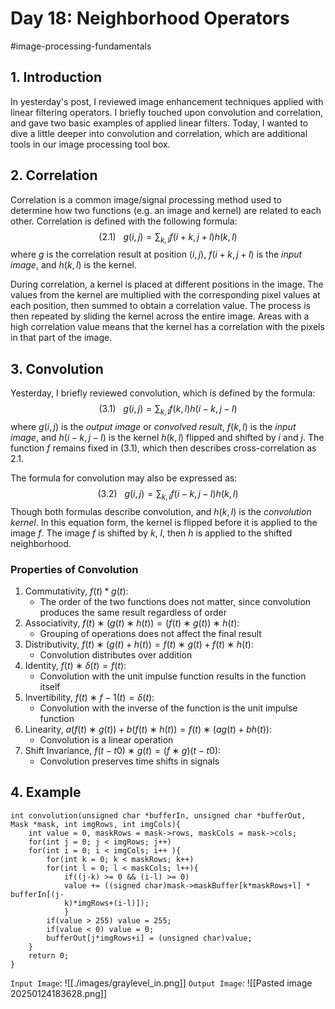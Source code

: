 # Day 18:  Neighborhood Operators
#image-processing-fundamentals 
## 1. Introduction
In yesterday's post, I reviewed image enhancement techniques applied with linear filtering operators. I briefly touched upon convolution and correlation, and gave two basic examples of applied linear filters. Today, I wanted to dive a little deeper into convolution and correlation, which are additional tools in our image processing tool box.
## 2. Correlation
Correlation is a common image/signal processing method used to determine how two functions (e.g. an image and kernel) are related to each other. Correlation is defined with the following formula:
$$
(2.1)\ \ \ g(i,j)=\sum_{k,l}f(i+k,j+l)h(k,l)
$$
where $g$ is the correlation result at position $(i,j)$, $f(i+k,j+l)$ is the *input image*, and $h(k,l)$ is the kernel. 

During correlation, a kernel is placed at different positions in the image. The values from the  kernel are multiplied with the corresponding pixel values at each position, then summed to obtain a correlation value. The process is then repeated by sliding the kernel across the entire image. Areas with a high correlation value means that the kernel has a correlation with the pixels in that part of the image. 
## 3. Convolution
Yesterday, I briefly reviewed convolution, which is defined by the formula:
$$
(3.1)\ \ \ g(i,j)=\sum_{k,l}f(k,l)h(i-k,j-l)
$$
where $g(i,j)$ is the *output image* or *convolved result*, $f(k,l)$ is the *input image*, and $h(i-k,j-l)$ is the kernel $h(k,l)$ flipped and shifted by $i$ and $j$. The function $f$ remains fixed in $(3.1)$, which then describes cross-correlation as $2.1$.

The formula for convolution may also be expressed as: 
$$
(3.2)\ \ \ g(i,j)=\sum_{k,l}f(i-k,j-l)h(k,l)
$$
Though both formulas describe convolution, and $h(k,l)$ is the *convolution kernel*. In this equation form, the kernel is flipped before it is applied to the image $f$. The image $f$ is shifted by $k$, $l$, then $h$ is applied to the shifted neighborhood. 

### Properties of Convolution
1. Commutativity, $f(t)*g(t)$:
	- The order of the two functions does not matter, since convolution produces the same result regardless of order
2. Associativity, $f(t)∗(g(t)∗h(t))=(f(t)∗g(t))∗h(t)$:
	- Grouping of operations does not affect the final result
3. Distributivity, $f(t)∗(g(t)+h(t))=f(t)∗g(t)+f(t)∗h(t)$: 
	- Convolution distributes over addition
4. Identity, $f(t)∗δ(t)=f(t)$: 
	- Convolution with the unit impulse function results in the function itself
5. Invertibility, $f(t)∗f−1(t)=δ(t)$:  
	- Convolution with the inverse of the function is the unit impulse function
6. Linearity, $a(f(t)∗g(t))+b(f(t)∗h(t))=f(t)∗(ag(t)+bh(t))$: 
	- Convolution is a linear operation
7. Shift Invariance, $f(t−t0​)∗g(t)=(f∗g)(t−t0​)$: 
	- Convolution preserves time shifts in signals
## 4. Example
```
int convolution(unsigned char *bufferIn, unsigned char *bufferOut, Mask *mask, int imgRows, int imgCols){
	int value = 0, maskRows = mask->rows, maskCols = mask->cols;
	for(int j = 0; j < imgRows; j++)
	for(int i = 0; i < imgCols; i++ ){
		for(int k = 0; k < maskRows; k++)
		for(int l = 0; l < maskCols; l++){
			if((j-k) >= 0 && (i-l) >= 0)
			value += ((signed char)mask->maskBuffer[k*maskRows+l] * bufferIn[(j-
			k)*imgRows+(i-l)]);
			}
		if(value > 255) value = 255;
		if(value < 0) value = 0;
		bufferOut[j*imgRows+i] = (unsigned char)value;
	}
	return 0;
}
```

`Input Image`:
![[./images/graylevel_in.png]]
`Output Image`:
![[Pasted image 20250124183628.png]]